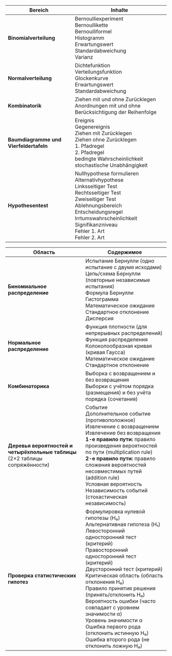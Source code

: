 | Bereich | Inhalte |
|---|---|
| **Binomialverteilung** | Bernoulliexperiment<br>Bernoullikette<br>Bernoulliformel<br>Histogramm<br>Erwartungswert<br>Standardabweichung<br>Varianz |
| **Normalverteilung** | Dichtefunktion<br>Verteilungsfunktion<br>Glockenkurve<br>Erwartungswert<br>Standardabweichung |
| **Kombinatorik** | Ziehen mit und ohne Zurücklegen<br>Anordnungen mit und ohne Berücksichtigung der Reihenfolge |
| **Baumdiagramme und Vierfeldertafeln** | Ereignis<br>Gegenereignis<br>Ziehen mit Zurücklegen<br>Ziehen ohne Zurücklegen<br>1. Pfadregel<br>2. Pfadregel<br>bedingte Wahrscheinlichkeit<br>stochastische Unabhängigkeit |
| **Hypothesentest** | Nullhypothese formulieren<br>Alternativhypothese<br>Linksseitiger Test<br>Rechtsseitiger Test<br>Zweiseitiger Test<br>Ablehnungsbereich<br>Entscheidungsregel<br>Irrtumswahrscheinlichkeit<br>Signifikanzniveau<br>Fehler 1. Art<br>Fehler 2. Art |



| Область | Содержимое |
|---|---|
| **Биномиальное распределение** | Испытание Бернулли (одно испытание с двумя исходами)<br>Цепь/схема Бернулли (повторные независимые испытания)<br>Формула Бернулли<br>Гистограмма<br>Математическое ожидание<br>Стандартное отклонение<br>Дисперсия |
| **Нормальное распределение** | Функция плотности (для непрерывных распределений)<br>Функция распределения<br>Колоколообразная кривая (кривая Гаусса)<br>Математическое ожидание<br>Стандартное отклонение |
| **Комбинаторика** | Выборка с возвращением и без возвращения<br>Выборки с учётом порядка (размещения) и без учёта порядка (сочетания) |
| **Деревья вероятностей и четырёхпольные таблицы** (2×2 таблицы сопряжённости) | Событие<br>Дополнительное событие (противоположное)<br>Извлечение с возвращением<br>Извлечение без возвращения<br>**1-е правило пути:** правило произведения вероятностей по пути (multiplication rule)<br>**2-е правило пути:** правило сложения вероятностей несовместимых путей (addition rule)<br>Условная вероятность<br>Независимость событий (стохастическая независимость) |
| **Проверка статистических гипотез** | Формулировка нулевой гипотезы (H₀)<br>Альтернативная гипотеза (H₁)<br>Левосторонний односторонний тест (критерий)<br>Правосторонний односторонний тест (критерий)<br>Двусторонний тест (критерий)<br>Критическая область (область отклонения H₀)<br>Правило принятия решения (принять/отклонить H₀)<br>Вероятность ошибки (часто совпадает с уровнем значимости α)<br>Уровень значимости α<br>Ошибка первого рода (отклонить истинную H₀)<br>Ошибка второго рода (не отклонить ложную H₀) |

